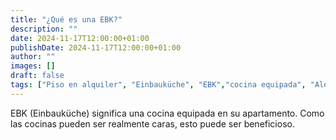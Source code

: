 ```yaml
---
title: "¿Qué es una EBK?"
description: ""
date: 2024-11-17T12:00:00+01:00
publishDate: 2024-11-17T12:00:00+01:00
author: ""
images: []
draft: false
tags: ["Piso en alquiler", "Einbauküche", "EBK","cocina equipada", "Alemania", "Germany", "Derechos de los inquilinos"]
---
```

EBK (Einbauküche) significa una cocina equipada en su apartamento. Como las cocinas pueden ser realmente caras, esto puede ser beneficioso.
